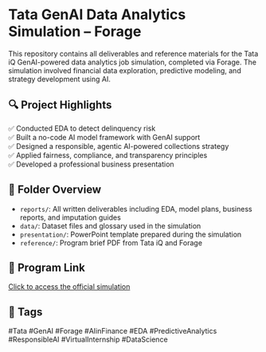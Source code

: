 # Tata GenAI Data Analytics Simulation – Forage

This repository contains all deliverables and reference materials for the Tata iQ GenAI-powered data analytics job simulation, completed via Forage. The simulation involved financial data exploration, predictive modeling, and strategy development using AI.

## 🔍 Project Highlights

✅ Conducted EDA to detect delinquency risk  
✅ Built a no-code AI model framework with GenAI support  
✅ Designed a responsible, agentic AI-powered collections strategy  
✅ Applied fairness, compliance, and transparency principles  
✅ Developed a professional business presentation

## 📁 Folder Overview

- `reports/`: All written deliverables including EDA, model plans, business reports, and imputation guides  
- `data/`: Dataset files and glossary used in the simulation  
- `presentation/`: PowerPoint template prepared during the simulation  
- `reference/`: Program brief PDF from Tata iQ and Forage

## 🔗 Program Link

[Click to access the official simulation](https://lnkd.in/ewA3EAUN)

## 📌 Tags

#Tata #GenAI #Forage #AIinFinance #EDA #PredictiveAnalytics #ResponsibleAI #VirtualInternship #DataScience
